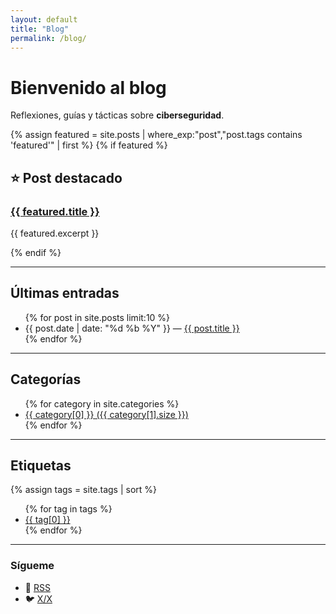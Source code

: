 ```yaml
---
layout: default
title: "Blog"
permalink: /blog/
---
```


# Bienvenido al blog

Reflexiones, guías y tácticas sobre **ciberseguridad**.

{% assign featured = site.posts | where_exp:"post","post.tags contains 'featured'" | first %}
{% if featured %}
<div class="featured-post">
  <h2>⭐ Post destacado</h2>
  <h3><a href="{{ featured.url | relative_url }}">{{ featured.title }}</a></h3>
  <p>{{ featured.excerpt }}</p>
</div>
{% endif %}

---

## Últimas entradas
<!-- Minima ya las lista; si tu tema no lo hace, usa este bucle -->
<ul>
  {% for post in site.posts limit:10 %}
    <li>
      <span>{{ post.date | date: "%d %b %Y" }}</span> —
      <a href="{{ post.url | relative_url }}">{{ post.title }}</a>
    </li>
  {% endfor %}
</ul>

---

## Categorías

<ul>
  {% for category in site.categories %}
    <li>
      <a href="{{ site.baseurl }}/categories/{{ category[0] | slugify }}/">
        {{ category[0] }} ({{ category[1].size }})
      </a>
    </li>
  {% endfor %}
</ul>

---

## Etiquetas

{% assign tags = site.tags | sort %}
<ul class="tag-cloud">
  {% for tag in tags %}
    <li style="font-size: {{ 0.8 | plus: tag[1].size | times: 0.1 }}rem;">
      <a href="{{ site.baseurl }}/tags/{{ tag[0] | slugify }}/">{{ tag[0] }}</a>
    </li>
  {% endfor %}
</ul>

---

### Sígueme

- 📡 <a href="{{ '/feed.xml' | relative_url }}">RSS</a>
- 🐦 <a href="[https://twitter.com/tuUsuario](unkwn0wn)">X/X</a>
